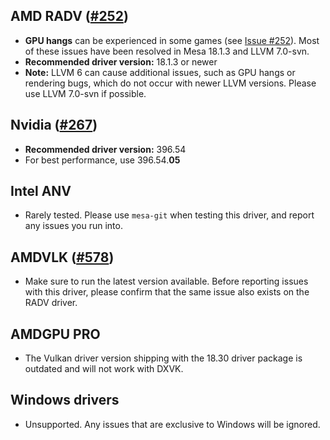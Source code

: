 ## AMD RADV ([#252](https://github.com/doitsujin/dxvk/issues/252))
- **GPU hangs** can be experienced in some games (see [Issue #252](https://github.com/doitsujin/dxvk/issues/252)). Most of these issues have been resolved in Mesa 18.1.3 and LLVM 7.0-svn.
- **Recommended driver version:** 18.1.3 or newer
- **Note:** LLVM 6 can cause additional issues, such as GPU hangs or rendering bugs, which do not occur with newer LLVM versions. Please use LLVM 7.0-svn if possible.

## Nvidia ([#267](https://github.com/doitsujin/dxvk/issues/267))
- **Recommended driver version:** 396.54
- For best performance, use 396.54.**05**

## Intel ANV
- Rarely tested. Please use `mesa-git` when testing this driver, and report any issues you run into.

## AMDVLK ([#578](https://github.com/doitsujin/dxvk/issues/578))
- Make sure to run the latest version available. Before reporting issues with this driver, please confirm that the same issue also exists on the RADV driver.

## AMDGPU PRO
- The Vulkan driver version shipping with the 18.30 driver package is outdated and will not work with DXVK.

## Windows drivers
- Unsupported. Any issues that are exclusive to Windows will be ignored.